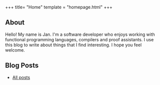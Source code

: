 +++
title= "Home"
template = "homepage.html"
+++

## About

Hello! My name is Jan. I'm a software developer who enjoys working with
functional programming languages, compilers and proof assistants. I use this
blog to write about things that I find interesting. I hope you feel welcome.

## Blog Posts

- [All posts](./blog)
